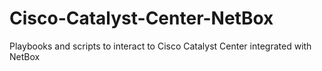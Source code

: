# Cisco-Catalyst-Center-NetBox
Playbooks and scripts to interact to Cisco Catalyst Center integrated with NetBox
